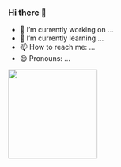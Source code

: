 ### Hi there 👋

- 🔭 I’m currently working on ...
- 🌱 I’m currently learning ...
- 📫 How to reach me: ...
- 😄 Pronouns: ...

<div>
  <img height="180em" src="https://readmestats.999857.xyz/api/?username=WilliamAlves9&theme=dracula&show_icons=true&count_private=true" />
  <img height="180em" src="[![Top Langs](https://readmestats.999857.xyz)/api/top-langs/?username=WilliamAlves9&layout=compact&land_count=16&theme=dracula)](https://github.com/anuraghazra/github-readme-stats) />
</div>
